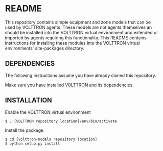 # README #

This repository contains simple equipment and zone models that can be used by VOLTTRON agents. These models are not agents themselves an should be installed into the VOLTTRON virtual environment and extended or imported by agents requiring this functionality. This README contains instructions for installing these modules into the VOLTTRON virtual environments' site-packages directory.

## DEPENDENCIES ##

The following instructions assume you have already cloned this repository.

Make sure you have installed [VOLTTRON](https://github.com/VOLTTRON/volttron) and its dependencies.

## INSTALLATION ##

Enable the VOLTTRON virtual environment
~~~
$ . [VOLTTRON repository location]/env/bin/activate
~~~
Install the package.
~~~
$ cd [volttron-models repository location]
$ python setup.py install
~~~
